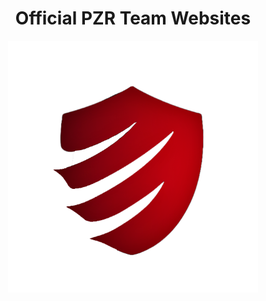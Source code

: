 <div align="center" font-size="18px"><h1>Official PZR Team Websites</h1></div>
<p align="center">
  <img src="images/logo/pzr_shield_transparent.png" width="400" alt="PZR Logo">
</p>
